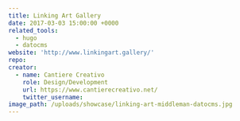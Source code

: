 ```yaml
---
title: Linking Art Gallery
date: 2017-03-03 15:00:00 +0000
related_tools:
  - hugo
  - datocms
website: 'http://www.linkingart.gallery/'
repo:
creator:
  - name: Cantiere Creativo
    role: Design/Development
    url: https://www.cantierecreativo.net/
    twitter_username:
image_path: /uploads/showcase/linking-art-middleman-datocms.jpg
---
```

